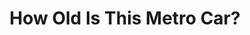 ---
title: "How Old Is This Metro Car?"
slug: "hoitmc"
summary: "This is a website that will show you the age of the Washington DC Metro car you are currently riding. Watch out, they are all OLD!"
lastUpdated: "2020-05-22"
technologies:
  - "angularjs"
  - "bootstrap"
  - "aws"
heroImage: "@assets/projects/hoitmc.png"
---